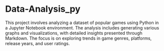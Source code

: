 # Data-Analysis_py
This project involves analyzing a dataset of popular games using Python in a Jupyter Notebook environment. The analysis includes generating various graphs and visualizations, with detailed insights presented through Markdown. The focus is on exploring trends in game genres, platforms, release years, and user ratings.

